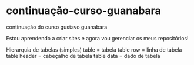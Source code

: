 # continuação-curso-guanabara
 continuação do curso gustavo guanabara


Estou aprendendo a criar sites e agora vou gerenciar os meus repositórios!



Hierarquia de tabelas (simples)
table = tabela
table row = linha de tabela
table header = cabeçalho de tabela
table data = dado de tabela


<!-- tr = linhas
td = dados >

text align center = alinhamento horizontal
vertical align = alinhamento vertical